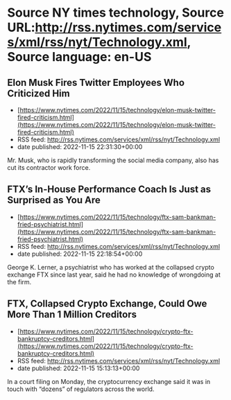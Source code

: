 # Source NY times technology, Source URL:http://rss.nytimes.com/services/xml/rss/nyt/Technology.xml, Source language: en-US

## Elon Musk Fires Twitter Employees Who Criticized Him
 - [https://www.nytimes.com/2022/11/15/technology/elon-musk-twitter-fired-criticism.html](https://www.nytimes.com/2022/11/15/technology/elon-musk-twitter-fired-criticism.html)
 - RSS feed: http://rss.nytimes.com/services/xml/rss/nyt/Technology.xml
 - date published: 2022-11-15 22:31:30+00:00

Mr. Musk, who is rapidly transforming the social media company, also has cut its contractor work force.

## FTX’s In-House Performance Coach Is Just as Surprised as You Are
 - [https://www.nytimes.com/2022/11/15/technology/ftx-sam-bankman-fried-psychiatrist.html](https://www.nytimes.com/2022/11/15/technology/ftx-sam-bankman-fried-psychiatrist.html)
 - RSS feed: http://rss.nytimes.com/services/xml/rss/nyt/Technology.xml
 - date published: 2022-11-15 22:18:54+00:00

George K. Lerner, a psychiatrist who has worked at the collapsed crypto exchange FTX since last year, said he had no knowledge of wrongdoing at the firm.

## FTX, Collapsed Crypto Exchange,  Could Owe More Than 1 Million Creditors
 - [https://www.nytimes.com/2022/11/15/technology/crypto-ftx-bankruptcy-creditors.html](https://www.nytimes.com/2022/11/15/technology/crypto-ftx-bankruptcy-creditors.html)
 - RSS feed: http://rss.nytimes.com/services/xml/rss/nyt/Technology.xml
 - date published: 2022-11-15 15:13:13+00:00

In a court filing on Monday, the cryptocurrency exchange said it was in touch with “dozens” of regulators across the world.
